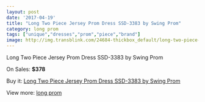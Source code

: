 ```yaml
---
layout: post
date: '2017-04-19'
title: "Long Two Piece Jersey Prom Dress SSD-3383 by Swing Prom"
category: long prom
tags: ["unique","dresses","prom","piece","brand"]
image: http://img.transblink.com/24684-thickbox_default/long-two-piece-jersey-prom-dress-ssd-3383-by-swing-prom.jpg
---
```

Long Two Piece Jersey Prom Dress SSD-3383 by Swing Prom

On Sales: **$378**
<a href="https://www.transblink.com/en/long-prom/7791-long-two-piece-jersey-prom-dress-ssd-3383-by-swing-prom.html"><amp-img layout="responsive" width="600" height="600" src="//img.transblink.com/24684-thickbox_default/long-two-piece-jersey-prom-dress-ssd-3383-by-swing-prom.jpg" alt="Long Two Piece Jersey Prom Dress SSD-3383 by Swing Prom 0" /></a>
<a href="https://www.transblink.com/en/long-prom/7791-long-two-piece-jersey-prom-dress-ssd-3383-by-swing-prom.html"><amp-img layout="responsive" width="600" height="600" src="//img.transblink.com/24686-thickbox_default/long-two-piece-jersey-prom-dress-ssd-3383-by-swing-prom.jpg" alt="Long Two Piece Jersey Prom Dress SSD-3383 by Swing Prom 1" /></a>
<a href="https://www.transblink.com/en/long-prom/7791-long-two-piece-jersey-prom-dress-ssd-3383-by-swing-prom.html"><amp-img layout="responsive" width="600" height="600" src="//img.transblink.com/24685-thickbox_default/long-two-piece-jersey-prom-dress-ssd-3383-by-swing-prom.jpg" alt="Long Two Piece Jersey Prom Dress SSD-3383 by Swing Prom 2" /></a>

Buy it: [Long Two Piece Jersey Prom Dress SSD-3383 by Swing Prom](https://www.transblink.com/en/long-prom/7791-long-two-piece-jersey-prom-dress-ssd-3383-by-swing-prom.html "Long Two Piece Jersey Prom Dress SSD-3383 by Swing Prom")

View more: [long prom](https://www.transblink.com/en/58-long-prom "long prom")